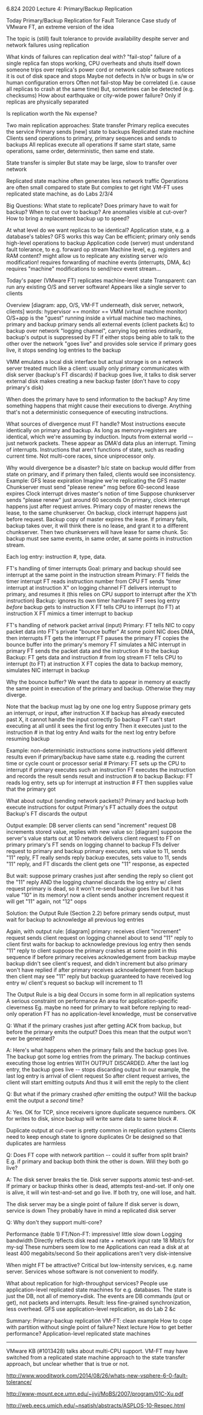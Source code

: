 6.824 2020 Lecture 4: Primary/Backup Replication

Today
Primary/Backup Replication for Fault Tolerance
Case study of VMware FT, an extreme version of the idea

The topic is (still) fault tolerance
to provide availability
despite server and network failures
using replication

What kinds of failures can replication deal with?
"fail-stop" failure of a single replica
fan stops working, CPU overheats and shuts itself down
someone trips over replica's power cord or network cable
software notices it is out of disk space and stops
Maybe not defects in h/w or bugs in s/w or human configuration errors
Often not fail-stop
May be correlated (i.e. cause all replicas to crash at the same time)
But, sometimes can be detected (e.g. checksums)
How about earthquake or city-wide power failure?
Only if replicas are physically separated

Is replication worth the Nx expense?

Two main replication approaches:
State transfer
Primary replica executes the service
Primary sends [new] state to backups
Replicated state machine
Clients send operations to primary,
primary sequences and sends to backups
All replicas execute all operations
If same start state,
same operations,
same order,
deterministic,
then same end state.

State transfer is simpler
But state may be large, slow to transfer over network

Replicated state machine often generates less network traffic
Operations are often small compared to state
But complex to get right
VM-FT uses replicated state machine, as do Labs 2/3/4

Big Questions:
What state to replicate?
Does primary have to wait for backup?
When to cut over to backup?
Are anomalies visible at cut-over?
How to bring a replacement backup up to speed?

At what level do we want replicas to be identical?
Application state, e.g. a database's tables?
GFS works this way
Can be efficient; primary only sends high-level operations to backup
Application code (server) must understand fault tolerance, to e.g. forward op stream
Machine level, e.g. registers and RAM content?
might allow us to replicate any existing server w/o modification!
requires forwarding of machine events (interrupts, DMA, &c)
requires "machine" modifications to send/recv event stream...

Today's paper (VMware FT) replicates machine-level state
Transparent: can run any existing O/S and server software!
Appears like a single server to clients

Overview
[diagram: app, O/S, VM-FT underneath, disk server, network, clients]
words:
hypervisor == monitor == VMM (virtual machine monitor)
O/S+app is the "guest" running inside a virtual machine
two machines, primary and backup
primary sends all external events (client packets &c) to backup over network
"logging channel", carrying log entries
ordinarily, backup's output is suppressed by FT
if either stops being able to talk to the other over the network
"goes live" and provides sole service
if primary goes live, it stops sending log entries to the backup

VMM emulates a local disk interface
but actual storage is on a network server
treated much like a client:
usually only primary communicates with disk server (backup's FT discards)
if backup goes live, it talks to disk server
external disk makes creating a new backup faster (don't have to copy primary's disk)

When does the primary have to send information to the backup?
Any time something happens that might cause their executions to diverge.
Anything that's not a deterministic consequence of executing instructions.

What sources of divergence must FT handle?
Most instructions execute identically on primary and backup.
As long as memory+registers are identical,
which we're assuming by induction.
Inputs from external world -- just network packets.
These appear as DMA'd data plus an interrupt.
Timing of interrupts.
Instructions that aren't functions of state, such as reading current time.
Not multi-core races, since uniprocessor only.

Why would divergence be a disaster?
b/c state on backup would differ from state on primary,
and if primary then failed, clients would see inconsistency.
Example: GFS lease expiration
Imagine we're replicating the GFS master
Chunkserver must send "please renew" msg before 60-second lease expires
Clock interrupt drives master's notion of time
Suppose chunkserver sends "please renew" just around 60 seconds
On primary, clock interrupt happens just after request arrives.
Primary copy of master renews the lease, to the same chunkserver.
On backup, clock interrupt happens just before request.
Backup copy of master expires the lease.
If primary fails, backup takes over, it will think there
is no lease, and grant it to a different chunkserver.
Then two chunkservers will have lease for same chunk.
So: backup must see same events,
in same order,
at same points in instruction stream.

Each log entry: instruction #, type, data.

FT's handling of timer interrupts
Goal: primary and backup should see interrupt at
the same point in the instruction stream
Primary:
FT fields the timer interrupt
FT reads instruction number from CPU
FT sends "timer interrupt at instruction X" on logging channel
FT delivers interrupt to primary, and resumes it
(this relies on CPU support to interrupt after the X'th instruction)
Backup:
ignores its own timer hardware
FT sees log entry *before* backup gets to instruction X
FT tells CPU to interrupt (to FT) at instruction X
FT mimics a timer interrupt to backup

FT's handling of network packet arrival (input)
Primary:
FT tells NIC to copy packet data into FT's private "bounce buffer"
At some point NIC does DMA, then interrupts
FT gets the interrupt
FT pauses the primary
FT copies the bounce buffer into the primary's memory
FT simulates a NIC interrupt in primary
FT sends the packet data and the instruction # to the backup
Backup:
FT gets data and instruction # from log stream
FT tells CPU to interrupt (to FT) at instruction X
FT copies the data to backup memory, simulates NIC interrupt in backup

Why the bounce buffer?
We want the data to appear in memory at exactly the same point in
execution of the primary and backup.
Otherwise they may diverge.

Note that the backup must lag by one one log entry
Suppose primary gets an interrupt, or input, after instruction X
If backup has already executed past X, it cannot handle the input correctly
So backup FT can't start executing at all until it sees the first log entry
Then it executes just to the instruction # in that log entry
And waits for the next log entry before resuming backup

Example: non-deterministic instructions
some instructions yield different results even if primary/backup have same state
e.g. reading the current time or cycle count or processor serial #
Primary:
FT sets up the CPU to interrupt if primary executes such an instruction
FT executes the instruction and records the result
sends result and instruction # to backup
Backup:
FT reads log entry, sets up for interrupt at instruction #
FT then supplies value that the primary got

What about output (sending network packets)?
Primary and backup both execute instructions for output
Primary's FT actually does the output
Backup's FT discards the output

Output example: DB server
clients can send "increment" request
DB increments stored value, replies with new value
so:
[diagram]
suppose the server's value starts out at 10
network delivers client request to FT on primary
primary's FT sends on logging channel to backup
FTs deliver request to primary and backup
primary executes, sets value to 11, sends "11" reply, FT really sends reply
backup executes, sets value to 11, sends "11" reply, and FT discards
the client gets one "11" response, as expected

But wait:
suppose primary crashes just after sending the reply
so client got the "11" reply
AND the logging channel discards the log entry w/ client request
primary is dead, so it won't re-send
backup goes live
but it has value "10" in its memory!
now a client sends another increment request
it will get "11" again, not "12"
oops

Solution: the Output Rule (Section 2.2)
before primary sends output,
must wait for backup to acknowledge all previous log entries

Again, with output rule:
[diagram]
primary:
receives client "increment" request
sends client request on logging channel
about to send "11" reply to client
first waits for backup to acknowledge previous log entry
then sends "11" reply to client
suppose the primary crashes at some point in this sequence
if before primary receives acknowledgement from backup
maybe backup didn't see client's request, and didn't increment
but also primary won't have replied
if after primary receives acknowledgement from backup
then client may see "11" reply
but backup guaranteed to have received log entry w/ client's request
so backup will increment to 11

The Output Rule is a big deal
Occurs in some form in all replication systems
A serious constraint on performance
An area for application-specific cleverness
Eg. maybe no need for primary to wait before replying to read-only operation
FT has no application-level knowledge, must be conservative

Q: What if the primary crashes just after getting ACK from backup,
but before the primary emits the output?
Does this mean that the output won't ever be generated?

A: Here's what happens when the primary fails and the backup goes live.
The backup got some log entries from the primary.
The backup continues executing those log entries WITH OUTPUT DISCARDED.
After the last log entry, the backup goes live -- stops discarding output
In our example, the last log entry is arrival of client request
So after client request arrives, the client will start emitting outputs
And thus it will emit the reply to the client

Q: But what if the primary crashed *after* emitting the output?
Will the backup emit the output a *second* time?

A: Yes.
OK for TCP, since receivers ignore duplicate sequence numbers.
OK for writes to disk, since backup will write same data to same block #.

Duplicate output at cut-over is pretty common in replication systems
Clients need to keep enough state to ignore duplicates
Or be designed so that duplicates are harmless

Q: Does FT cope with network partition -- could it suffer from split brain?
E.g. if primary and backup both think the other is down.
Will they both go live?

A: The disk server breaks the tie.
Disk server supports atomic test-and-set.
If primary or backup thinks other is dead, attempts test-and-set.
If only one is alive, it will win test-and-set and go live.
If both try, one will lose, and halt.

The disk server may be a single point of failure
If disk server is down, service is down
They probably have in mind a replicated disk server

Q: Why don't they support multi-core?

Performance (table 1)
FT/Non-FT: impressive!
little slow down
Logging bandwidth
Directly reflects disk read rate + network input rate
18 Mbit/s for my-sql
These numbers seem low to me
Applications can read a disk at at least 400 megabits/second
So their applications aren't very disk-intensive

When might FT be attractive?
Critical but low-intensity services, e.g. name server.
Services whose software is not convenient to modify.

What about replication for high-throughput services?
People use application-level replicated state machines for e.g. databases.
The state is just the DB, not all of memory+disk.
The events are DB commands (put or get), not packets and interrupts.
Result: less fine-grained synchronization, less overhead.
GFS use application-level replication, as do Lab 2 &c

Summary:
Primary-backup replication
VM-FT: clean example
How to cope with partition without single point of failure?
Next lecture
How to get better performance?
Application-level replicated state machines
  
----

VMware KB (#1013428) talks about multi-CPU support.  VM-FT may have switched
from a replicated state machine approach to the state transfer approach, but
unclear whether that is true or not.

http://www.wooditwork.com/2014/08/26/whats-new-vsphere-6-0-fault-tolerance/

http://www-mount.ece.umn.edu/~jjyi/MoBS/2007/program/01C-Xu.pdf

http://web.eecs.umich.edu/~nsatish/abstracts/ASPLOS-10-Respec.html
